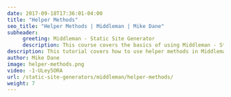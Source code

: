 ```yaml
---
date: 2017-09-18T17:36:01-04:00
title: "Helper Methods"
seo_title: "Helper Methods | Middleman | Mike Dane"
subheader:
     greeting: Middleman - Static Site Generator
     description: This course covers the basics of using Middleman - Static Site Generator. Work your way through the videos/articles and I'll teach you everything you need to know to create a professional and scalable website or blog!
description: This tutorial covers how to use helper methods in Middleman -  Static Site Generator.
author: Mike Dane
image: helper-methods.png
video: -1-ULey5ORA
url: /static-site-generators/middleman/helper-methods/
weight: 7
---
```

